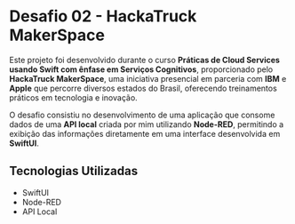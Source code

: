 # Desafio 02 - HackaTruck MakerSpace

Este projeto foi desenvolvido durante o curso **Práticas de Cloud Services usando Swift com ênfase em Serviços Cognitivos**, proporcionado pelo **HackaTruck MakerSpace**, uma iniciativa presencial em parceria com **IBM** e **Apple** que percorre diversos estados do Brasil, oferecendo treinamentos práticos em tecnologia e inovação.

O desafio consistiu no desenvolvimento de uma aplicação que consome dados de uma **API local** criada por mim utilizando **Node-RED**, permitindo a exibição das informações diretamente em uma interface desenvolvida em **SwiftUI**.

## Tecnologias Utilizadas
- SwiftUI  
- Node-RED  
- API Local  
